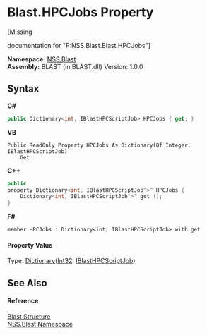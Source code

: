 # Blast.HPCJobs Property 
 

\[Missing <summary> documentation for "P:NSS.Blast.Blast.HPCJobs"\]

**Namespace:**&nbsp;<a href="88b55311-4a89-0894-e27a-e157e443c7f7.md">NSS.Blast</a><br />**Assembly:**&nbsp;BLAST (in BLAST.dll) Version: 1.0.0

## Syntax

**C#**<br />
``` C#
public Dictionary<int, IBlastHPCScriptJob> HPCJobs { get; }
```

**VB**<br />
``` VB
Public ReadOnly Property HPCJobs As Dictionary(Of Integer, IBlastHPCScriptJob)
	Get
```

**C++**<br />
``` C++
public:
property Dictionary<int, IBlastHPCScriptJob^>^ HPCJobs {
	Dictionary<int, IBlastHPCScriptJob^>^ get ();
}
```

**F#**<br />
``` F#
member HPCJobs : Dictionary<int, IBlastHPCScriptJob> with get

```


#### Property Value
Type: <a href="https://docs.microsoft.com/dotnet/api/system.collections.generic.dictionary-2" target="_blank" rel="noopener noreferrer">Dictionary</a>(<a href="https://docs.microsoft.com/dotnet/api/system.int32" target="_blank" rel="noopener noreferrer">Int32</a>, <a href="359d6993-6fe5-a15e-90cf-96fdef09bc5d.md">IBlastHPCScriptJob</a>)

## See Also


#### Reference
<a href="efe93ce5-baaf-ed42-b038-35b4ff074233.md">Blast Structure</a><br /><a href="88b55311-4a89-0894-e27a-e157e443c7f7.md">NSS.Blast Namespace</a><br />